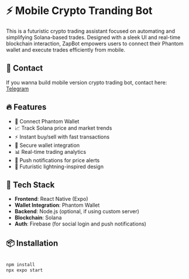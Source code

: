 # ⚡ Mobile Crypto Tranding Bot

This is a futuristic crypto trading assistant focused on automating and simplifying Solana-based trades. Designed with a sleek UI and real-time blockchain interaction, ZapBot empowers users to connect their Phantom wallet and execute trades efficiently from mobile.

## 📩 Contact

If you wanna build mobile version crypto trading bot, contact here: [Telegram](https://t.me/kei4650)

## 🔥 Features

- 🚀 Connect Phantom Wallet
- 📈 Track Solana price and market trends
- ⚡ Instant buy/sell with fast transactions
- 🔐 Secure wallet integration
- 📊 Real-time trading analytics
- 🔔 Push notifications for price alerts
- 🎨 Futuristic lightning-inspired design

## 🔧 Tech Stack

- **Frontend**: React Native (Expo)
- **Wallet Integration**: Phantom Wallet
- **Backend**: Node.js (optional, if using custom server)
- **Blockchain**: Solana
- **Auth**: Firebase (for social login and push notifications)

## 📦 Installation

```bash

npm install
npx expo start
```
